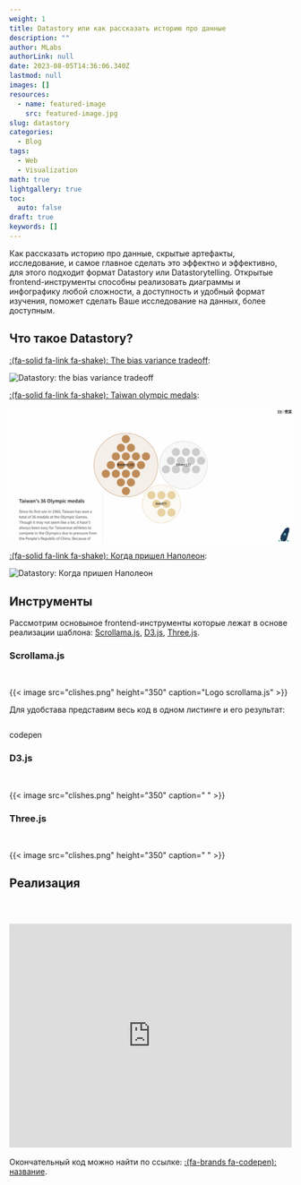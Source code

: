 ```yaml
---
weight: 1
title: Datastory или как рассказать историю про данные
description: ""
author: MLabs
authorLink: null
date: 2023-08-05T14:36:06.340Z
lastmod: null
images: []
resources:
  - name: featured-image
    src: featured-image.jpg
slug: datastory
categories:
  - Blog
tags:
  - Web
  - Visualization
math: true
lightgallery: true
toc:
  auto: false
draft: true
keywords: []
---
```


Как рассказать историю про данные, скрытые артефакты, исследование, и самое главное сделать это эффектно и эффективно, для этого подходит формат Datastory или Datastorytelling. Открытые frontend-инструменты способны реализовать диаграммы и инфографику любой сложности, а доступность и удобный формат изучения, поможет сделать Ваше исследование на данных, более доступным.

<!--more-->

## Что такое Datastory?





[:(fa-solid fa-link fa-shake): <u>The bias variance tradeoff</u>](https://mlu-explain.github.io/bias-variance/):

![](bias_variance.gif "Datastory: the bias variance tradeoff")

[:(fa-solid fa-link fa-shake): <u>Taiwan olympic medals</u>](https://taiwandatastories.com/taiwan-olympic-medals/):

![](taiwan.gif "Datastory: Taiwan olympic medals")

[:(fa-solid fa-link fa-shake): <u>Когда пришел Наполеон</u>](https://1812.tass.ru/):

![](1812.gif "Datastory: Когда пришел Наполеон")



## Инструменты

Рассмотрим основыное frontend-инструменты которые лежат в основе реализации шаблона: [Scrollama.js](https://pudding.cool/process/introducing-scrollama/), [D3.js](https://d3js.org/), [Three.js](https://threejs.org/).



### Scrollama.js

![]()

{{< image src="clishes.png" height="350" caption="Logo scrollama.js" >}}



Для удобстава представим весь код в одном листинге и его результат:

```html

```

codepen

### D3.js

![]()

{{< image src="clishes.png" height="350" caption=" " >}}



### Three.js

![]()

{{< image src="clishes.png" height="350" caption=" " >}}



## Реализация



```html

```

```css

```

```js

```



<iframe height="400" style="width: 100%;" scrolling="no" title="test" src="https://codepen.io/mlnchkdv/embed/gOQEjVv?default-tab=html%2Cresult&editable=true" frameborder="no" loading="lazy" allowtransparency="true" allowfullscreen="true">
  See the Pen <a href="https://codepen.io/mlnchkdv/pen/gOQEjVv">
  test</a> by mlnchkdv (<a href="https://codepen.io/mlnchkdv">@mlnchkdv</a>)
  on <a href="https://codepen.io">CodePen</a>.
</iframe>





Окончательный код можно найти по ссылке: [:(fa-brands fa-codepen): название]().